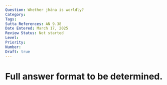 ```yaml
---
Question: Whether jhāna is worldly?
Category:
Tags:
Sutta References: AN 9.38
Date Entered: March 17, 2025
Review Status: Not started
Level: 
Priority: 
Number: 
Draft: true
---
```


# Full answer format to be determined.